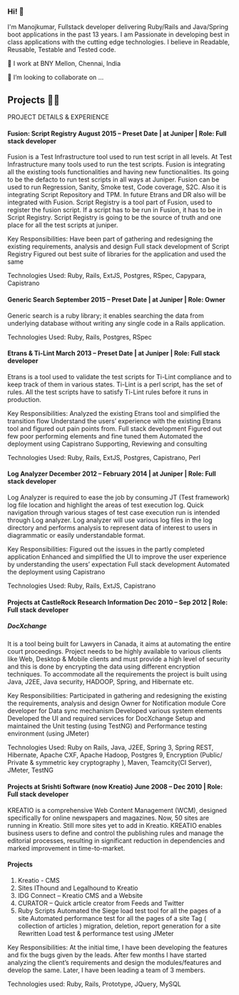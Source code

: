 ### Hi! 👋

I'm Manojkumar, Fullstack developer delivering Ruby/Rails and Java/Spring boot applications in the past 13 years. I am Passionate in developing best in class applications with the cutting edge technologies. I believe in Readable, Reusable, Testable and Tested code.

🔭 I work at BNY Mellon, Chennai, India

👯 I’m looking to collaborate on ...

## Projects 🔭✨

PROJECT DETAILS & EXPERIENCE
#### Fusion: Script Registry     August 2015 – Preset Date | at Juniper | Role: Full stack developer 
Fusion is a Test Infrastructure tool used to run test script in all levels. At Test Infrastructure many tools used to run the test scripts. Fusion is integrating all the existing tools functionalities and having new functionalities. Its going to be the defacto to run test scripts in all ways at Juniper. Fusion can be used to run Regression, Sanity, Smoke test, Code coverage, S2C. Also it is integrating Script Repository and TPM. In future Etrans and DR also will be integrated with Fusion.
Script Registry is a tool part of Fusion, used to register the fusion script. If a script has to be run in Fusion, it has to be in Script Registry. Script Registry is going to be the source of truth and one place for all the test scripts at juniper.

Key Responsibilities:
Have been part of gathering and redesigning the existing requirements, analysis and design
Full stack development of Script Registry
Figured out best suite of libraries for the application and used the same

Technologies Used: Ruby, Rails, ExtJS, Postgres, RSpec, Capypara, Capistrano

#### Generic Search             September 2015 – Preset Date  |  at Juniper  |  Role: Owner
Generic search is a ruby library; it enables searching the data from underlying database without writing any single code in a Rails application.

Technologies Used: Ruby, Rails, Postgres, RSpec

#### Etrans & Ti-Lint          March 2013 – Preset Date  |  at Juniper  |  Role: Full stack developer
Etrans is a tool used to validate the test scripts for Ti-Lint compliance and to keep track of them in various states. 
Ti-Lint is a perl script, has the set of rules. All the test scripts have to satisfy Ti-Lint rules before it runs in production.
     
Key Responsibilities:
Analyzed the existing Etrans tool and simplified the transition flow
Understand the users’ experience with the existing Etrans tool and figured out pain points from.
Full stack development
Figured out few poor performing elements and fine tuned them
Automated the deployment using Capistrano
Supporting, Reviewing and consulting

Technologies Used: Ruby, Rails, ExtJS, Postgres, Capistrano, Perl

#### Log Analyzer					   	     December 2012 – February 2014 	|  at Juniper  |  Role: Full stack developer 
Log Analyzer is required to ease the job by consuming JT (Test framework) log file location and highlight the areas of test execution log. Quick navigation through various stages of test case execution run is intended through Log analyzer. Log analyzer will use various log files in the log directory and performs analysis to represent data of interest to users in diagrammatic or easily understandable format. 
         
Key Responsibilities:
Figured out the issues in the partly completed application
Enhanced and simplified the UI to improve the user experience by understanding the users’ expectation
Full stack development
Automated the deployment using Capistrano

Technologies Used: Ruby, Rails, ExtJS, Capistrano

#### Projects at CastleRock Research Information                                                    Dec 2010 – Sep 2012  | Role: Full stack developer 
##### DocXchange 
It is a tool being built for Lawyers in Canada, it aims at automating the entire court proceedings. Project needs to be highly available to various clients like Web, Desktop & Mobile clients and must provide a high level of security and this is done by encrypting the data using different encryption techniques. To accommodate all the requirements the project is built using Java, J2EE, Java security, HADOOP, Spring, and Hibernate etc.
     
Key Responsibilities:
Participated in gathering and redesigning the existing the requirements, analysis and design
Owner for Notification module 
Core developer for Data sync mechanism
Developed various system elements
Developed the UI and required services for DocXchange
Setup and maintained the Unit testing (using TestNG) and Performance testing environment (using JMeter)

Technologies Used: Ruby on Rails, Java, J2EE, Spring 3, Spring REST, Hibernate, Apache CXF, Apache Hadoop, Postgres 9, Encryption (Public/ Private & symmetric  key cryptography ), Maven, Teamcity(CI Server), JMeter, TestNG

#### Projects at Srishti Software (now Kreatio)                                         June 2008 – Dec 2010 | Role: Full stack developer
KREATIO is a comprehensive Web Content Management (WCM), designed specifically for online newspapers and magazines. Now, 50 sites are running in Kreatio. Still more sites yet to add in Kreatio. KREATIO enables business users to define and control the publishing rules and manage the editorial processes, resulting in significant reduction in dependencies and marked improvement in time-to-market.

#### Projects
1. Kreatio  - CMS
2. Sites IThound and Legalhound to Kreatio
3. IDG Connect – Kreatio CMS and a Website
4. CURATOR – Quick article creator from Feeds and Twitter
5. Ruby Scripts
Automated the Siege load test tool for all the pages of a site
Automated performance test for all the pages of a site
Tag ( collection of articles ) migration, deletion, report generation for a site
Rewritten Load test & performance test using JMeter

Key Responsibilities:
At the initial time, I have been developing the features and fix the bugs given by the leads. After few months I have started analyzing the client’s requirements and design the modules/features and develop the same. Later, I have been leading a team of 3 members.

Technologies used: Ruby, Rails, Prototype, JQuery, MySQL

<!--
**bethink/bethink** is a ✨ _special_ ✨ repository because its `README.md` (this file) appears on your GitHub profile.

Here are some ideas to get you started:

- 🔭 BNY Mellon, Chennai, India
- 🌱 I’m currently learning ...
- 👯 I’m looking to collaborate on ...
- 🤔 I’m looking for help with ...
- 💬 Ask me about ...
- 📫 +91-9742395094 | manojs.nitt@gmail.com
- 😄 Pronouns: ...
- ⚡ Fun fact: ...
-->

